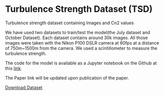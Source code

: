 # Turbulence Strength Dataset (TSD)
Turbulence strength dataset containing Images and Cn2 values

We have used two datasets to train/test the model(the July dataset and October Dataset). Each dataset contains around 30k images. All those images were taken with the Nikon P100 DSLR camera at 60fps at a distance of 750m~1500m from the camera. We used a scintillometer to measure the turbulence strength.


The code for the model is available as a Jupyter notebook on the Github at this  [link](https://github.com/Riponcs/Cn2Estimation/blob/main/Turbulence%20Strength%20Estimation%20from%20Video.ipynb).

The Paper link will be updated upon publication of the paper.


[Download Dataset](https://www.dropbox.com/sh/y2n9o495rjeupt8/AADQq78SYraCh7rQtq6QWBzTa?dl=0)
